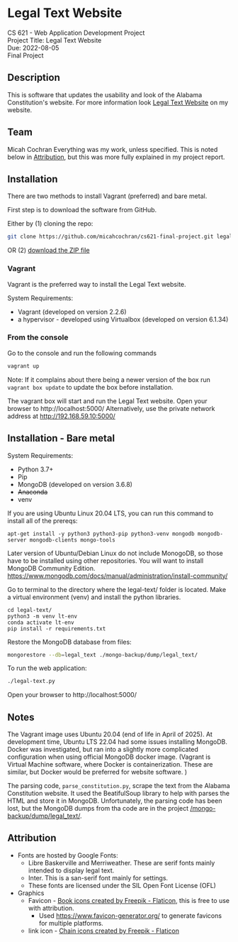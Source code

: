 # Legal Text Website

CS 621 - Web Application Development Project<br>
Project Title: Legal Text Website <br>
Due: 2022-08-05<br>
Final Project<br>

## Description
This is software that updates the usability and look of the Alabama Constitution's website.  For more information look [Legal Text Website](https://www.micahcochran.net/projects/legal-text/) on my website.

## Team
Micah Cochran
Everything was my work, unless specified.  This is noted below in [Attribution](#attribution), but this was more fully explained in my project report.

## Installation
There are two methods to install Vagrant (preferred) and bare metal.

First step is to download the software from GitHub.

Either by (1) cloning the repo:
```bash
git clone https://github.com/micahcochran/cs621-final-project.git legal-text
```
OR (2) [download the ZIP file](https://github.com/micahcochran/cs621-final-project/archive/refs/heads/main.zip)

### Vagrant
Vagrant is the preferred way to install the Legal Text website.

System Requirements: 
* Vagrant (developed on version 2.2.6)
* a hypervisor - developed using Virtualbox  (developed on version 6.1.34)


### From the console
Go to the console and run the following commands
```bash
vagrant up
```

Note: If it complains about there being a newer version of the box run `vagrant box update` to update the box before installation.


The vagrant box will start and run the Legal Text website.
Open your browser to http://localhost:5000/ Alternatively, use the private
network address at http://192.168.59.10:5000/   

## Installation - Bare metal

System Requirements:
* Python 3.7+
* Pip
* MongoDB (developed on version 3.6.8)
* ~~Anaconda~~
* venv

If you are using Ubuntu Linux 20.04 LTS, you can run this command to install all of the prereqs:
```base
apt-get install -y python3 python3-pip python3-venv mongodb mongodb-server mongodb-clients mongo-tools
```

Later version of Ubuntu/Debian Linux do not include MonogoDB, so those have to be installed using other repositories.  You will want to install MongoDB Community Edition.
<https://www.mongodb.com/docs/manual/administration/install-community/>

Go to terminal to the directory where the legal-text/ folder is located. Make a virtual environment (venv) and install the python libraries.

```base
cd legal-text/
python3 -m venv lt-env
conda activate lt-env
pip install -r requirements.txt
```

Restore the MongoDB database from files:
```bash
mongorestore --db=legal_text ./mongo-backup/dump/legal_text/
```

To run the web application:
```bash
./legal-text.py
```

Open your browser to http://localhost:5000/


## Notes
The Vagrant image uses Ubuntu 20.04 (end of life in April of 2025).  At development time, Ubuntu LTS 22.04 had some issues installing MongoDB. Docker was investigated, but ran into a slightly more complicated configuration when using official MongoDB docker image.  (Vagrant is Virtual Machine software, where Docker is containerization.  These are similar, but Docker would be preferred for website software. )

The parsing code, `parse_constitution.py`, scrape the text from the Alabama Constitution website.  It used the BeatifulSoup library to help with parses the HTML and store it in MongoDB.  Unfortunately, the parsing code has been lost, but the MongoDB dumps from tha code are in the project [/mongo-backup/dump/legal_text/](/mongo-backup/dump/legal_text/).

## Attribution
* Fonts are hosted by Google Fonts: 
   * Libre Baskerville and Merriweather. These are serif fonts mainly intended to display legal text.
   * Inter.  This is a san-serif font mainly for settings.
   * These fonts are licensed under the SIL Open Font License (OFL)
* Graphics
   * Favicon - [Book icons created by Freepik - Flaticon](https://www.flaticon.com/free-icon/open-book_167755), this is free to use with attribution.
      * Used https://www.favicon-generator.org/ to generate favicons for multiple platforms.
   * link icon - [Chain icons created by Freepik - Flaticon](https://www.flaticon.com/premium-icon/link_530742)
